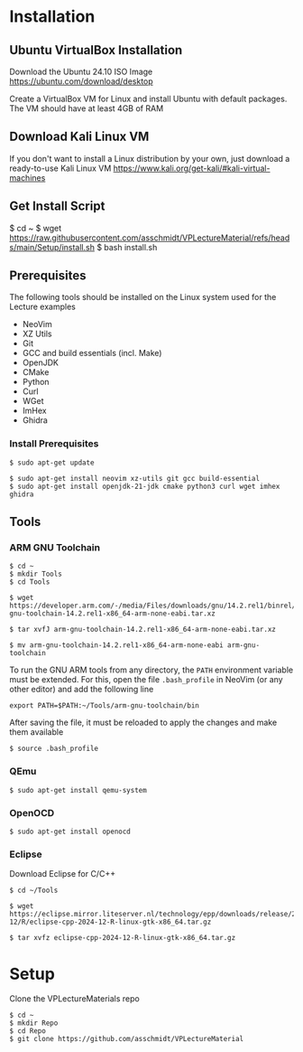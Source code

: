 # Installation

## Ubuntu VirtualBox Installation
Download the Ubuntu 24.10 ISO Image
https://ubuntu.com/download/desktop

Create a VirtualBox VM for Linux and install Ubuntu with default packages. The VM should have at least 4GB of RAM

## Download Kali Linux VM
If you don't want to install a Linux distribution by your own, just download a ready-to-use Kali Linux VM
https://www.kali.org/get-kali/#kali-virtual-machines

## Get Install Script
  $ cd ~
  $ wget https://raw.githubusercontent.com/asschmidt/VPLectureMaterial/refs/heads/main/Setup/install.sh
  $ bash install.sh

## Prerequisites
The following tools should be installed on the Linux system used for the Lecture examples

- NeoVim
- XZ Utils
- Git
- GCC and build essentials (incl. Make)
- OpenJDK
- CMake
- Python
- Curl
- WGet
- ImHex
- Ghidra

### Install Prerequisites
    $ sudo apt-get update

    $ sudo apt-get install neovim xz-utils git gcc build-essential
    $ sudo apt-get install openjdk-21-jdk cmake python3 curl wget imhex ghidra


## Tools

### ARM GNU Toolchain

    $ cd ~
    $ mkdir Tools
	$ cd Tools

    $ wget https://developer.arm.com/-/media/Files/downloads/gnu/14.2.rel1/binrel/arm-gnu-toolchain-14.2.rel1-x86_64-arm-none-eabi.tar.xz

    $ tar xvfJ arm-gnu-toolchain-14.2.rel1-x86_64-arm-none-eabi.tar.xz

    $ mv arm-gnu-toolchain-14.2.rel1-x86_64-arm-none-eabi arm-gnu-toolchain

To run the GNU ARM tools from any directory, the `PATH` environment variable must be extended. For this, open the file `.bash_profile` in NeoVim (or any other editor) and add the following line

    export PATH=$PATH:~/Tools/arm-gnu-toolchain/bin

After saving the file, it must be reloaded to apply the changes and make them available

    $ source .bash_profile

### QEmu

    $ sudo apt-get install qemu-system

### OpenOCD

    $ sudo apt-get install openocd

### Eclipse

Download Eclipse for C/C++

    $ cd ~/Tools

    $ wget https://eclipse.mirror.liteserver.nl/technology/epp/downloads/release/2024-12/R/eclipse-cpp-2024-12-R-linux-gtk-x86_64.tar.gz

    $ tar xvfz eclipse-cpp-2024-12-R-linux-gtk-x86_64.tar.gz


# Setup
Clone the VPLectureMaterials repo

	$ cd ~
	$ mkdir Repo
	$ cd Repo
    $ git clone https://github.com/asschmidt/VPLectureMaterial